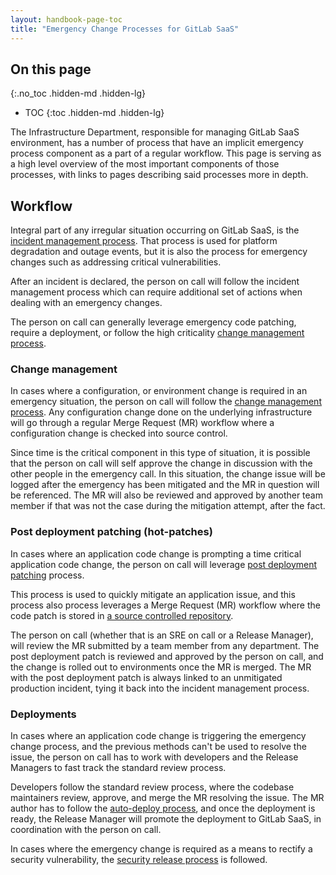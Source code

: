 ```yaml
---
layout: handbook-page-toc
title: "Emergency Change Processes for GitLab SaaS"
---
```


## On this page
{:.no_toc .hidden-md .hidden-lg}

- TOC
{:toc .hidden-md .hidden-lg}

The Infrastructure Department, responsible for managing GitLab SaaS environment, has a number of process that have an implicit emergency process component as a part of a regular workflow. This page is serving as a high level overview of the most important components of those processes, with links to pages describing said processes more in depth.  

## Workflow

Integral part of any irregular situation occurring on GitLab SaaS, is the [incident management process].
That process is used for platform degradation and outage events, but it is also the process for emergency changes such as addressing critical vulnerabilities.

After an incident is declared, the person on call will follow the incident management process which can require additional set of actions when dealing with an emergency changes.

The person on call can generally leverage emergency code patching, require a deployment, or follow the high criticality [change management process].

### Change management

In cases where a configuration, or environment change is required in an emergency situation, the person on call will follow the [change management process]. Any configuration change done on the underlying infrastructure will go through a regular Merge Request (MR) workflow where a configuration change is checked into source control.

Since time is the critical component in this type of situation, it is possible that the person on call will self approve the change in discussion with the other people in the emergency call. In this situation, the change issue will be logged after the emergency has been mitigated and the MR in question will be referenced. The MR will also be reviewed and approved by another team member if that was not the case during the mitigation attempt, after the fact.

### Post deployment patching (hot-patches)

In cases where an application code change is prompting a time critical application code change, the person on call will leverage [post deployment patching] process.

This process is used to quickly mitigate an application issue, and this process also process leverages a Merge Request (MR) workflow where the code patch is stored in [a source controlled repository][patcher].

The person on call (whether that is an SRE on call or a Release Manager), will review the MR submitted by a team member from any department. The post deployment patch is reviewed and approved by the person on call, and the change is rolled out to environments once the MR is merged. The MR with the post deployment patch is always linked to an unmitigated production incident, tying it back into the incident management process.

### Deployments

In cases where an application code change is triggering the emergency change process, and the previous methods can't be used to resolve the issue, the person on call has to work with developers and the Release Managers to fast track the standard review process.

Developers follow the standard review process, where the codebase maintainers review, approve, and merge the MR resolving the issue. The MR author has to follow the [auto-deploy process][auto-deploy label], and once the deployment is ready, the Release Manager will promote the deployment to GitLab SaaS, in coordination with the person on call.

In cases where the emergency change is required as a means to rectify a security vulnerability, the [security release process] is followed.


[incident management process]: /handbook/engineering/infrastructure/incident-management/
[change management process]: /handbook/engineering/infrastructure/change-management/
[post deployment patching]: https://gitlab.com/gitlab-org/release/docs/blob/master/general/deploy/post-deployment-patches.md
[patcher]: https://ops.gitlab.net/gitlab-com/gl-infra/patcher
[auto-deploy label]: https://about.gitlab.com/handbook/engineering/releases/#gitlabcom-releases-2
[security release process]: https://gitlab.com/gitlab-org/release/docs/-/blob/master/general/security/process.md
